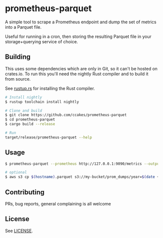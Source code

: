 # prometheus-parquet

A simple tool to scrape a Prometheus endpoint and dump the set of metrics into a Parquet file.

Useful for running in a cron, then storing the resulting Parquet file in your storage+querying service of choice.

## Building

This uses some dependencies which are only in Git, so it can't be hosted on crates.io. To run this you'll need the nightly Rust compiler and to build it from source.

See [rustup.rs](https://rustup.rs) for installing the Rust compiler.

```bash
# Install nightly
$ rustup toolchain install nightly

# Clone and build
$ git clone https://github.com/ccakes/prometheus-parquet
$ cd prometheus-parquet
$ cargo build --release

# Run
target/release/prometheus-parquet --help
```

## Usage

```bash
$ prometheus-parquet --prometheus http://127.0.0.1:9090/metrics --output $(hostname).parquet

# optional
$ aws s3 cp $(hostname).parquet s3://my-bucket/prom_dumps/year=$(date +%Y)/month=$(date +%m)/day=$(date +%d)/hour=$(date +%H)/
```

## Contributing

PRs, bug reports, general complaining is all welcome

## License

See [LICENSE](LICENSE).
